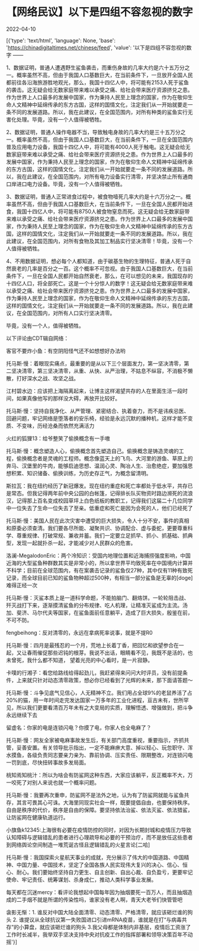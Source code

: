 # 【网络民议】以下是四组不容忽视的数字

2022-04-10

[{'type': 'text/html', 'language': None, 'base': 'https://chinadigitaltimes.net/chinese/feed', 'value': '以下是四组不容忽视的数字 ——

1、数据证明，普通人遭遇野生鲨鱼袭击，而重伤身故的几率大约是六十五万分之一。概率虽然不高，但由于我国人口基数巨大，在当前条件下，一旦放开全国人民都前往各沿海旅游胜地观光，那么，我国十四亿人中，将可能有2153人死于鲨鱼的袭击。这无疑会给无数家庭带来难以承受之痛、给社会带来医疗资源挤兑之患。作为世界上人口最多的发展中国家，作为秉持人民至上理念的国家，作为在敬仰生命人文精神中延绵传承的东方古国，这样的国情文化，注定我们从一开始就要走一条不同的发展道路。所以，我在此建议，在全国范围内，对所有种类的鲨鱼实行无害化处理。毕竟，没有一个人值得被牺牲。

2、数据证明，普通人操作电器不当，导致触电身故的几率大约是三十五万分之一。概率虽然不高，但由于我国人口基数巨大，在当前条件下，一旦在全国范围内普及应用电力设备，我国十四亿人中，将可能有4000人死于触电。这无疑会给无数家庭带来难以承受之痛、给社会带来医疗资源挤兑之患。作为世界上人口最多的发展中国家，作为秉持人民至上理念的国家，作为在敬仰生命人文精神中延绵传承的东方古国，这样的国情文化，注定我们从一开始就要走一条不同的发展道路。所以，我在此建议，在全国范围内，对所有电力设备实行清零，并坚决禁止所有通商口岸进口电力设备。毕竟，没有一个人值得被牺牲。

3、数据证明，普通人正常进食过程中，被食物噎死几率大约是十六万分之一。概率虽然不高，但由于我国人口基数巨大，在当前条件下，一旦在全国人民都开始进食，我国十四亿人中，将可能有8750人被食物窒息而死。这无疑会给无数家庭带来难以承受之痛、给社会带来医疗资源挤兑之患。作为世界上人口最多的发展中国家，作为秉持人民至上理念的国家，作为在敬仰生命人文精神中延绵传承的东方古国，这样的国情文化，注定我们从一开始就要走一条不同的发展道路。所以，我在此建议，在全国范围内，对所有食物及其加工制品实行坚决清零！毕竟，没有一个人值得被牺牲。

4、不用数据证明，想必每个人都知道，由于碳基生物的生理特征，普通人死于自然衰老的几率是百分之一百。这个概率不可忽视。由于我国人口基数巨大，在当前条件下，一旦在全国人民都开始自然衰老，那么，在可以想见的未来，我国现存的十四亿人口，将全部死亡。这是一个十分惊人的数字！这无疑会给无数家庭带来难以承受之痛、给社会带来医疗资源挤兑之患。作为世界上人口最多的发展中国家，作为秉持人民至上理念的国家，作为在敬仰生命人文精神中延绵传承的东方古国，这样的国情文化，注定我们从一开始就要走一条不同的发展道路。所以，我在此建议，在全国范围内，对所有人口实行坚决清零。

毕竟，没有一个人，值得被牺牲。

以下评论由CDT辑自网络：

客官不要炸小鱼：有空阴阳怪气还不如想想好办法哟

托马斯·慢：着眼现实痛点，最重要的是从以下三个层面发力，第一坚决清零，第二坚决清零，第三坚决清零，从重、从快、从严治理，不姑息不纵容，不消极不懒散，打好深水之战、攻坚之战。

江村碧水边：应该把上海隔离起来，让博主这样渴望共存的人在里面生活一段时间，如果真像他写的那样没大碍，再放开比较好。

托马斯·慢：坚持自我净化、从严管理、紧密结合、执着奋力，而不是讳疾忌医、回避问题，牢记网络是堕落者的安乐椅，经验是永远沉默的播种机，这样才能不变质、不变味，历经沧桑而依然充满活力

火红的狐狸13：给爷整笑了偷换概念有一手嗷

托马斯·慢：概念塑造人心，偷换概念首先塑造自己。偷换概念是铸造灵魂的工程，偷换概念者是灵魂的工程师。概念像蓝天上的飞鸟、大河里的游鱼、草原上的奔马、汉堡里的牛肉，能够启迪思想、温润心灵、陶冶人生、治愈绝症，要加强思想积累、知识储备、偷换训练，为历史存正气，为概念留清明。

斯拉瓦：我在纽约经历了新冠爆发。现在纽约重症和死亡率都处于低水平，共存已是常态。但我记得两年前中央公园的白帐篷，记得排长队买物资时路边濒死的流浪汉，记得那上百名变成校园草坪上白色纸板的教职工，记得我们这届二十几位同学中一位失去了生命一位失去了至亲。低重症和死亡是因为会死的人，他们已经死了

托马斯·慢：美国人民在此次灾害中遭受的巨大损失，令人十分不安，事件的真相和原委必须查清。我们要各尽所能、凝聚共识、协调配合、虚与委蛇，更要尊重科学、尊重规律、打破常规、兼收并蓄。我们一定要立足抓早、抓小、抓基础、抓典型，发现一起就扑杀一起，才能减少对人民群众的危害。

洛澜-MegalodonEric：两个冷知识：受国内地理位置和近海捕捞强度影响，中国近海的大型鲨鱼种群数其实是非常小的，所以拿世界平均致死率在中国境内计算并不科学；目前在全球范围内，有在案袭击记录的鲨鱼仅27种，其中仅有11种有致死记录，而全球目前已知的鲨鱼物种超过500种，有相当一部分鲨鱼是无辜的[doge]难得正经一次

托马斯·慢：灭鲨本质上是一道科学命题，不能拍脑门、翻烙饼。一轮轮阻击战、歼灭战打下来，逐渐摸清鲨鱼的分布规律、吃人机理，让精准灭鲨成为主流。汤加、斐济、马尔代夫等国家，在鲨鱼面前任意躺平，造成了巨大损失，殷鉴在前，不可不防。

fengbeihong：反对清零的，永远在拿病死率说事，就是不提R0

托马斯·慢：四月是最残忍的一个月，荒地上长着丁香，把回忆和欲望参合在一起，又让春雨催促那些迟钝的根芽。我说不出话，眼睛看不见，我既不是活的，也未曾死，我什么都不知道， 望着光亮的中心看时，是一片寂静。

卡噗的行湘子：看您给路线给得起劲儿，我赶紧得来问问大时评员，没有前提条件，上来就只针对动态清零政策，想必你已经看到了光辉的未来，那下面请答题～

托马斯·慢：斗争见底气见信心，人无精神不立。我们用占全球9%的老鼠养活了占20%的猫，用一年时间走完发达国家一万多年的工业化进程，亘古未有，世所罕见，所以我们更要看清百万年未有之大变局的实质，理解悟透、增强做到，把斗争永远继续下去

留虚名：你家的电是连锁闪电？你摸了电，你家人也全电麻了？

托马斯·慢：网友全家被电麻事故发生后，有关部门高度重视，重要指示，齐抓共管，妥善安置。有关领导批示指出，一定不能麻痹大意、掉以轻心、玩忽职守、浑水摸鱼，各级负责同志要亲力亲为、靠前协调、压实责任、限期整改，对连锁闪电一罚到底，尽快扭转事故多发局面。

桃知焉知桃汁：所以为啥会有防鲨网这种东西，大家应该躺平，反正概率不大，万一咬死了对别人来说也就一个概率问题。

托马斯·慢：我要再次重申，防鲨网不是法外之地，认为有了防鲨网就能与鲨鱼共存，其言可畏其心可诛。大海里同现实社会一样，既要提倡自由，也要保持秩序。自由是秩序的代价，秩序是自由的保障。要坚持依法治鲨、依法灭鲨、依法猎鲨，让防鲨网在健康轨道运行。

小旗鱼k12345:上海很有必要在疫情防控的同时，对因为长期封城和疫情压力导致认知障碍与逻辑错乱的患者进行心理疏导和必要的干预治疗，而不是放任这些患者到网络舆论空间制造一堆荒诞古怪且逻辑错乱的火星言论[二哈]

托马斯·慢：我国探索火星航天事业的成就，充分展示了伟大的中国道路、中国精神、中国力量、中国技术，坚定了全国各族人民实现伟大复兴的决心、信心、恒心、耐心。我们要始终坚持自力更生、自主创新、自出心裁、自负盈亏，更要牢记使命、牢记责任、统筹谋划、杀身成仁，推动人类科学事业发展。

每天都在沉迷mercy：看评论我想起中国每年因为抽烟要死一百万人，而且抽烟造成的二手烟不就是所谓的传染性吗，谁家没有老人啊，青天大老爷们快管管吧

衾影无惭：1. 谁反对中国大陆全面清零、动态清零、严格清零，就应该砸烂谁的狗头 2. 谁提议从全球抗议第一失败国进口引进mRNA疫苗，谁就是在打“与病毒共存”的小算盘，就应该砸烂谁的狗头 3.我父母都是体制内非基层，疫情后工资涨了工作时长减半，我举双手坚决支持中央对抗疫工作的指挥部署和领导决策百年不动摇'}]